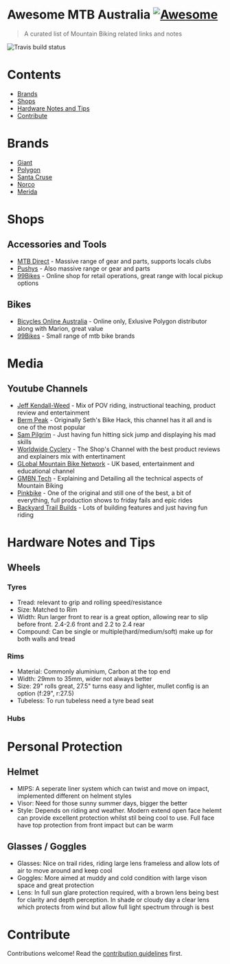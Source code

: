 # Awesome MTB Australia [![Awesome](https://awesome.re/badge.svg)](https://awesome.re)

> A curated list of Mountain Biking related links and notes

![Travis build status](https://travis-ci.org/warwickofthegh/awesome-mtb-australia.svg?branch=main)

# Contents

- [Brands](#brands)
- [Shops](#shops)
- [Hardware Notes and Tips](#Hardware-Notes-and-Tips)
- [Contribute](#contribute)

# Brands

- [Giant]()
- [Polygon]()
- [Santa Cruse]()
- [Norco]()
- [Merida]()


# Shops

## Accessories and Tools

- [MTB Direct](https://www.mtbdirect.com.au/) - Massive range of gear and parts, supports locals clubs
- [Pushys](https://www.pushys.com.au/) - Also massive range or gear and parts
- [99Bikes](https://www.99bikes.com.au/) - Online shop for retail operations, great range with local pickup options

## Bikes

- [Bicycles Online Australia](https://www.bicyclesonline.com.au/) - Online only, Exlusive Polygon distributor along with Marion, great value
- [99Bikes]() - Small range of mtb bike brands

# Media

## Youtube Channels

- [Jeff Kendall-Weed](https://www.youtube.com/channel/UC6DevRBhdC_8tbqsK3y3uPQ) - Mix of POV riding, instructional teaching, product review and entertainment
- [Berm Peak](https://www.youtube.com/channel/UCu8YylsPiu9XfaQC74Hr_Gw) - Originally Seth's Bike Hack, this channel has it all and is one of the most popular
- [Sam Pilgrim](https://www.youtube.com/channel/UC-WMwOzgFdvvGVLB1EZ-n-w) - Just having fun hitting sick jump and displaying his mad skills
- [Worldwide Cyclery](https://www.youtube.com/channel/UCxZoC1sIG-vVtLsJDSbeYyw) - The Shop's Channel with the best product reviews and explainers mix with entertinament
- [GLobal Mountain Bike Network](https://www.youtube.com/channel/UC_A--fhX5gea0i4UtpD99Gg) - UK based, entertainment and educational channel
- [GMBN Tech](https://www.youtube.com/channel/UC6juisijUAHcJLt23nk-qOQ) - Explaining and Detailing all the technical aspects of Mountain Biking
- [Pinkbike](https://www.youtube.com/channel/UC2GIHZpQiJy-8286f4lj_cg) - One of the original and still one of the best, a bit of everything, full production shows to friday fails and epic rides
- [Backyard Trail Builds](https://www.youtube.com/c/BackyardTrailBuilds/featured) - Lots of building features and just having fun riding

# Hardware Notes and Tips

## Wheels

### Tyres

- Tread: relevant to grip and rolling speed/resistance
- Size: Matched to Rim
- Width: Run larger front to rear is a great option, allowing rear to slip before front. 2.4-2.6 front and 2.2 to 2.4 rear
- Compound: Can be single or multiple(hard/medium/soft) make up for both walls and tread

### Rims

- Material: Commonly aluminium, Carbon at the top end
- Width: 29mm to 35mm, wider not always better
- Size: 29" rolls great, 27.5" turns easy and lighter, mullet config is an option (f:29", r:27.5)
- Tubeless: To run tubeless need a tyre bead seat 

### Hubs

# Personal Protection

## Helmet

- MIPS: A seperate liner system which can twist and move on impact, implemented different on helment styles
- Visor: Need for those sunny summer days, bigger the better
- Style: Depends on riding and weather. Modern extend open face helemt can provide excellent protection whilst stil being cool to use. Full face have top protection from front impact but can be warm

## Glasses / Goggles

- Glasses: Nice on trail rides, riding large lens frameless and allow lots of air to move around and keep cool
- Goggles: More aimed at muddy and cold condition with large vison space and great protection
- Lens: In full sun glare protection required, with a brown lens being best for clarity and depth perception. In shade or cloudy day a clear lens which protects from wind but allow full light spectrum through is best

# Contribute

Contributions welcome! Read the [contribution guidelines](contributing.md) first.
